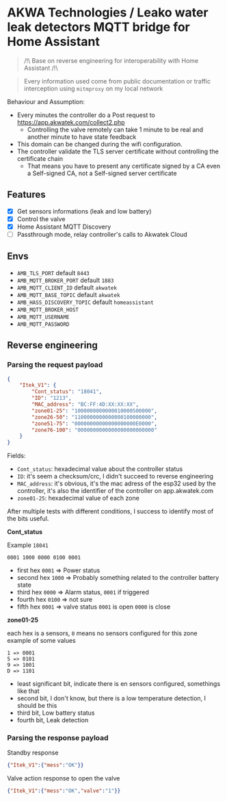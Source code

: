 # AKWA Technologies / Leako water leak detectors MQTT bridge for Home Assistant

> /!\ Base on reverse engineering for interoperability with Home Assistant /!\

> Every information used come from public documentation or traffic interception using `mitmproxy` on my local network

Behaviour and Assumption:
- Every minutes the controller do a Post request to https://app.akwatek.com/collect2.php
  - Controlling the valve remotely can take 1 minute to be real and another minute to have state feedback
- This domain can be changed during the wifi configuration.
- The controller validate the TLS server certificate without controlling the certificate chain
  - That means you have to present any certificate signed by a CA even a Self-signed CA, not a Self-signed server certificate

## Features

- [x] Get sensors informations (leak and low battery)
- [x] Control the valve
- [x] Home Assistant MQTT Discovery
- [ ] Passthrough mode, relay controller's calls to Akwatek Cloud

## Envs

- `AMB_TLS_PORT` default `8443`
- `AMB_MQTT_BROKER_PORT`  default `1883`
- `AMB_MQTT_CLIENT_ID`  default `akwatek`
- `AMB_MQTT_BASE_TOPIC`  default `akwatek`
- `AMB_HASS_DISCOVERY_TOPIC`  default `homeassistant`
- `AMB_MQTT_BROKER_HOST`
- `AMB_MQTT_USERNAME`
- `AMB_MQTT_PASSWORD`

## Reverse engineering
### Parsing the request payload

```json
{
    "Itek_V1": {
        "Cont_status": "18041",
        "ID": "1213",
        "MAC_address": "BC:FF:4D:XX:XX:XX",
        "zone01-25": "1000000000000010000500000",
        "zone26-50": "1100000000000000100000000",
        "zone51-75": "00000000000000000000E0000",
        "zone76-100": "0000000000000000000000000"
    }
}
```
Fields:
- `Cont_status`: hexadecimal value about the controller status
- `ID`: it's seem a checksum/crc, I didn't succeed to reverse engineering
- `MAC_address`: it's obvious, it's the mac adress of the esp32 used by the controller, it's also the identifier of the controller on app.akwatek.com
- `zone01-25`: hexadecimal value of each zone

After multiple tests with different conditions, I success to identify most of the bits useful.

**Cont_status**

Example `18041`
```text
0001 1000 0000 0100 0001
```
- first hex `0001` => Power status
- second hex `1000` => Probably something related to the controller battery state
- third hex `0000` => Alarm status, `0001` if triggered
- fourth hex `0100` => not sure
- fifth hex `0001` => valve status `0001` is open `0000` is close

**zone01-25**

each hex is a sensors, `0` means no sensors configured for this zone
example of some values
```
1 => 0001
5 => 0101
9 => 1001
D => 1101
```

- least significant bit, indicate there is en sensors configured, somethings like that
- second bit, I don't know, but there is a low temperature detection, I should be this
- third bit, Low battery status
- fourth bit, Leak detection

### Parsing the response payload

Standby response
```json
{"Itek_V1":{"mess":"OK"}}
```

Valve action response to open the valve
```json
{"Itek_V1":{"mess":"OK","valve":"1"}}
```